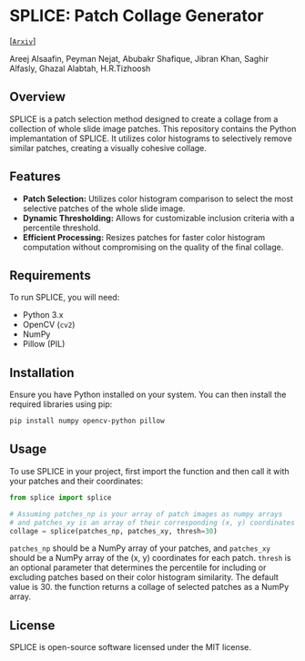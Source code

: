 # SPLICE: Patch Collage Generator

[[`Arxiv`]](https://arxiv.org/abs/2404.17704)

Areej Alsaafin, Peyman Nejat, Abubakr Shafique, Jibran Khan, Saghir Alfasly, Ghazal Alabtah, H.R.Tizhoosh

## Overview
SPLICE is a patch selection method designed to create a collage from a collection of whole slide image patches. This repository contains the Python implemantation of SPLICE. It utilizes color histograms to selectively remove similar patches, creating a visually cohesive collage. 

## Features
- **Patch Selection:** Utilizes color histogram comparison to select the most selective patches of the whole slide image.
- **Dynamic Thresholding:** Allows for customizable inclusion criteria with a percentile threshold.
- **Efficient Processing:** Resizes patches for faster color histogram computation without compromising on the quality of the final collage.

## Requirements
To run SPLICE, you will need:
- Python 3.x
- OpenCV (`cv2`)
- NumPy
- Pillow (PIL)

## Installation
Ensure you have Python installed on your system. You can then install the required libraries using pip:

```bash
pip install numpy opencv-python pillow
```


## Usage
To use SPLICE in your project, first import the function and then call it with your patches and their coordinates:

```python
from splice import splice

# Assuming patches_np is your array of patch images as numpy arrays
# and patches_xy is an array of their corresponding (x, y) coordinates
collage = splice(patches_np, patches_xy, thresh=30)
```

`patches_np` should be a NumPy array of your patches, and `patches_xy` should be a NumPy array of the (x, y) coordinates for each patch. `thresh` is an optional parameter that determines the percentile for including or excluding patches based on their color histogram similarity. The default value is 30. the function returns a collage of selected patches as a NumPy array.

## License
SPLICE is open-source software licensed under the MIT license.
